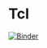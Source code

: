 # Tcl

[![Binder](https://mybinder.org/badge_logo.svg)](https://mybinder.org/v2/gh/samshah100/Tcl/master)

